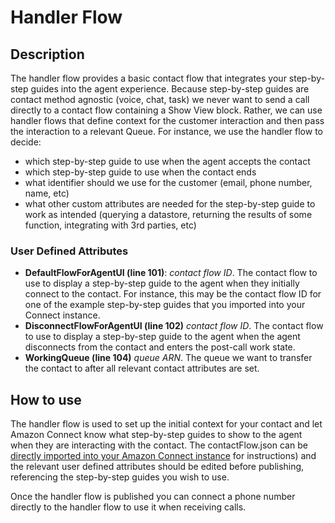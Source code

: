 # Handler Flow

## Description
The handler flow provides a basic contact flow that integrates your step-by-step guides into the agent experience. Because step-by-step guides are contact method agnostic (voice, chat, task) we never want to send a call directly to a contact flow containing a Show View block. Rather, we can use handler flows that define context for the customer interaction and then pass the interaction to a relevant Queue. For instance, we use the handler flow to decide:
- which step-by-step guide to use when the agent accepts the contact
- which step-by-step guide to use when the contact ends
- what identifier should we use for the customer (email, phone number, name, etc)
- what other custom attributes are needed for the step-by-step guide to work as intended (querying a datastore, returning the results of some function, integrating with 3rd parties, etc)

### User Defined Attributes
- **DefaultFlowForAgentUI (line 101)**: *contact flow ID*. The contact flow to use to display a step-by-step guide to the agent when they initially connect to the contact. For instance, this may be the contact flow ID for one of the example step-by-step guides that you imported into your Connect instance.
- **DisconnectFlowForAgentUI (line 102)** *contact flow ID*. The contact flow to use to display a step-by-step guide to the agent when the agent disconnects from the contact and enters the post-call work state.
- **WorkingQueue (line 104)** *queue ARN*. The queue we want to transfer the contact to after all relevant contact attributes are set.

## How to use
The handler flow is used to set up the initial context for your contact and let Amazon Connect know what step-by-step guides to show to the agent when they are interacting with the contact. The contactFlow.json can be [directly imported into your Amazon Connect instance](https://docs.aws.amazon.com/connect/latest/adminguide/contact-flow-import-export.html) for instructions) and the relevant user defined attributes should be edited before publishing, referencing the step-by-step guides you wish to use.

Once the handler flow is published you can connect a phone number directly to the handler flow to use it when receiving calls.